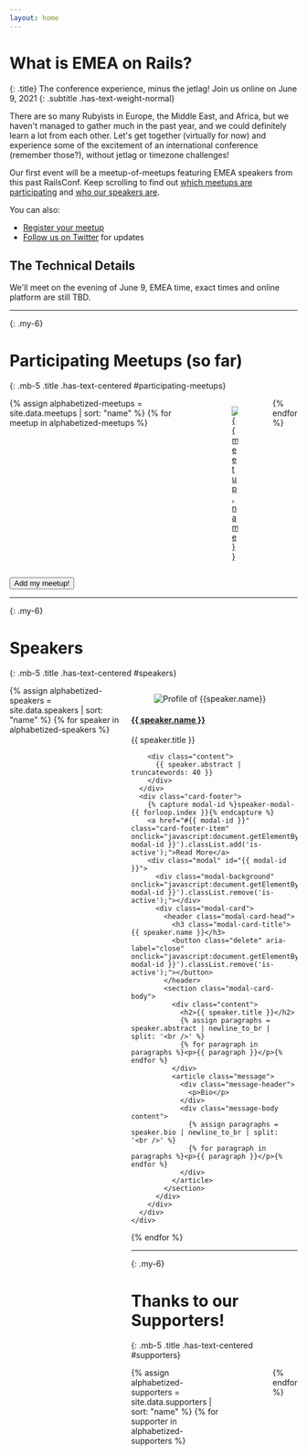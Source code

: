 ```yaml
---
layout: home
---
```


<div class="content" markdown=1>

# What is EMEA on Rails?
{: .title}
The conference experience, minus the jetlag! Join us online on June 9, 2021
{: .subtitle .has-text-weight-normal}

There are so many Rubyists in Europe, the Middle East, and Africa, but we haven't managed to gather much in the past year, and we could definitely learn a lot from each other. Let's get together (virtually for now) and experience some of the excitement of an international conference (remember those?), without jetlag or timezone challenges!

Our first event will be a meetup-of-meetups featuring EMEA speakers from this past RailsConf. Keep scrolling to find out [which meetups are participating](#participating-meetups) and [who our speakers are](#speakers).

You can also:

* [Register your meetup](https://forms.gle/s44Z78KySXYurX27A)
* [Follow us on Twitter](https://twitter.com/emeaonrails) for updates

## The Technical Details

We'll meet on the evening of June 9, EMEA time, exact times and online platform are still TBD.

</div>

----
{: .my-6}

# Participating Meetups (so far)
{: .mb-5 .title .has-text-centered #participating-meetups}

<div class="columns is-mobile is-multiline is-justify-content-center">
{% assign alphabetized-meetups = site.data.meetups | sort: "name" %}
{% for meetup in alphabetized-meetups %}
  <div class="column is-half-mobile is-one-third-tablet is-one-quarter-desktop">
    <a href="{{meetup.homepage}}">
      <figure class="image is-2by1">
        <img src="https://res.cloudinary.com/caplan/image/upload/w_400,h_200,c_lpad,f_auto,q_auto/v1/emea-on-rails-2021/meetups/{{meetup.logo}}.jpg" alt="{{meetup.name}}" />
      </figure>
    </a>
  </div>
{% endfor %}
</div>
<p class="mt-5 has-text-centered">
  <a href="https://forms.gle/s44Z78KySXYurX27A">
    <button class="button is-primary">
      <span class="icon"><i class="fa fa-file-text"></i></span>
      <span>Add my meetup!</span>
    </button>
  </a>
</p>

----
{: .my-6}

# Speakers
{: .mb-5 .title .has-text-centered #speakers}

<div class="columns is-multiline is-justify-content-center">
{% assign alphabetized-speakers = site.data.speakers | sort: "name" %}
{% for speaker in alphabetized-speakers %}
  <div class="column is-one-third-tablet">
    <div class="card">
      <div class="card-image">
        <figure class="image is-1by1">
          <img src="https://res.cloudinary.com/caplan/image/{% if speaker.avatar %}upload{% else %}twitter_name{% endif %}/w_400,h_400,c_fill,f_auto,q_auto/{% if speaker.avatar %}emea-on-rails-2021/speakers/{{speaker.avatar}}{% else %}{{speaker.twitter}}{% endif %}.jpg" alt="Profile of {{speaker.name}}" />
        </figure>
      </div>
      <div class="card-content">
        <div class="media">
          <div class="media-content">
            <a href="https://twitter.com/{{ speaker.twitter }}" target="_blank">
              <h4 class="title is-4">{{ speaker.name }}</h4>
            </a>
            <p class="subtitle is-6 is-italic">{{ speaker.title }}</p>
          </div>
        </div>

        <div class="content">
          {{ speaker.abstract | truncatewords: 40 }}
        </div>
      </div>
      <div class="card-footer">
        {% capture modal-id %}speaker-modal-{{ forloop.index }}{% endcapture %}
        <a href="#{{ modal-id }}" class="card-footer-item" onclick="javascript:document.getElementById('{{ modal-id }}').classList.add('is-active');">Read More</a>
        <div class="modal" id="{{ modal-id }}">
          <div class="modal-background" onclick="javascript:document.getElementById('{{ modal-id }}').classList.remove('is-active');"></div>
          <div class="modal-card">
            <header class="modal-card-head">
              <h3 class="modal-card-title">{{ speaker.name }}</h3>
              <button class="delete" aria-label="close" onclick="javascript:document.getElementById('{{ modal-id }}').classList.remove('is-active');"></button>
            </header>
            <section class="modal-card-body">
              <div class="content">
                <h2>{{ speaker.title }}</h2>
                {% assign paragraphs = speaker.abstract | newline_to_br | split: '<br />' %}
                {% for paragraph in paragraphs %}<p>{{ paragraph }}</p>{% endfor %}
              </div>
              <article class="message">
                <div class="message-header">
                  <p>Bio</p>
                </div>
                <div class="message-body content">
                  {% assign paragraphs = speaker.bio | newline_to_br | split: '<br />' %}
                  {% for paragraph in paragraphs %}<p>{{ paragraph }}</p>{% endfor %}
                </div>
              </article>
            </section>
          </div>
        </div>
      </div>
    </div>
  </div>
{% endfor %}
</div>

----
{: .my-6}

# Thanks to our Supporters!
{: .mb-5 .title .has-text-centered #supporters}

<div class="columns is-mobile is-multiline is-justify-content-center">
{% assign alphabetized-supporters = site.data.supporters | sort: "name" %}
{% for supporter in alphabetized-supporters %}
  <div class="column is-half-mobile is-one-third-tablet is-one-quarter-desktop">
    <a href="{{supporter.homepage}}">
      <figure class="image is-2by1">
        <img src="https://res.cloudinary.com/caplan/image/upload/w_400,h_200,c_lpad,f_auto,q_auto/v1/emea-on-rails-2021/supporters/{{supporter.logo}}-logo.jpg" alt="{{supporter.name}}" />
      </figure>
    </a>
  </div>
{% endfor %}
</div>


<script type="text/javascript">
  document.body.addEventListener("keyup", function(e) {
    if (e.keyCode !== 27) return;
    var modal = document.getElementsByClassName("modal is-active")[0];
    if (modal) modal.classList.remove('is-active');
  });
</script>
